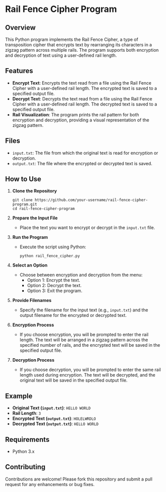 # Rail Fence Cipher Program

## Overview

This Python program implements the Rail Fence Cipher, a type of transposition cipher that encrypts text by rearranging its characters in a zigzag pattern across multiple rails. The program supports both encryption and decryption of text using a user-defined rail length.

## Features

- **Encrypt Text**: Encrypts the text read from a file using the Rail Fence Cipher with a user-defined rail length. The encrypted text is saved to a specified output file.
- **Decrypt Text**: Decrypts the text read from a file using the Rail Fence Cipher with a user-defined rail length. The decrypted text is saved to a specified output file.
- **Rail Visualization**: The program prints the rail pattern for both encryption and decryption, providing a visual representation of the zigzag pattern.

## Files

- `input.txt`: The file from which the original text is read for encryption or decryption.
- `output.txt`: The file where the encrypted or decrypted text is saved.

## How to Use

1. **Clone the Repository**
   ```
   git clone https://github.com/your-username/rail-fence-cipher-program.git
   cd rail-fence-cipher-program
   ```

2. **Prepare the Input File**
   - Place the text you want to encrypt or decrypt in the `input.txt` file.

3. **Run the Program**
   - Execute the script using Python:
     ```
     python rail_fence_cipher.py
     ```

4. **Select an Option**
   - Choose between encryption and decryption from the menu:
     - Option 1: Encrypt the text.
     - Option 2: Decrypt the text.
     - Option 3: Exit the program.

5. **Provide Filenames**
   - Specify the filename for the input text (e.g., `input.txt`) and the output filename for the encrypted or decrypted text.

6. **Encryption Process**
   - If you choose encryption, you will be prompted to enter the rail length. The text will be arranged in a zigzag pattern across the specified number of rails, and the encrypted text will be saved in the specified output file.

7. **Decryption Process**
   - If you choose decryption, you will be prompted to enter the same rail length used during encryption. The text will be decrypted, and the original text will be saved in the specified output file.

## Example

- **Original Text (`input.txt`)**: `HELLO WORLD`
- **Rail Length**: `3`
- **Encrypted Text (`output.txt`)**: `HOLELWRDLO`
- **Decrypted Text (`output.txt`)**: `HELLO WORLD`

## Requirements

- Python 3.x

## Contributing

Contributions are welcome! Please fork this repository and submit a pull request for any enhancements or bug fixes.
